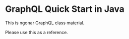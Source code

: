 # GraphQL Quick Start in Java

This is ngonar GraphQL class material.

Please use this as a reference.
